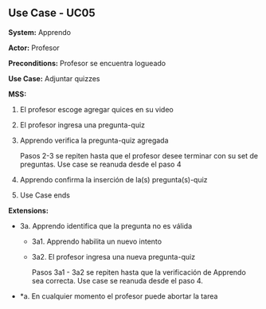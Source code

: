 
##  Use Case - UC05

**System:** Apprendo

**Actor:** Profesor

**Preconditions:** Profesor se encuentra logueado

**Use Case:** Adjuntar quizzes

**MSS:**

1. El profesor escoge agregar quices en su video
2. El profesor ingresa una pregunta-quiz
3. Apprendo verifica la pregunta-quiz agregada
    
    Pasos 2-3 se repiten hasta que el profesor desee terminar con su set de preguntas. Use case se reanuda desde el paso 4
4. Apprendo confirma la inserción de la(s) pregunta(s)-quiz
5. Use Case ends

**Extensions:**

- 3a. Apprendo identifica que la pregunta no es válida
    - 3a1. Apprendo habilita un nuevo intento
    - 3a2. El profesor ingresa una nueva pregunta-quiz
    
        Pasos 3a1 - 3a2 se repiten hasta que la verificación de Apprendo sea correcta. Use case se reanuda desde el paso 4.
- *a. En cualquier momento el profesor puede abortar la tarea
